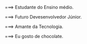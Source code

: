 ===> Estudante do Ensino médio.

===> Futuro Devesenvolvedor Júnior.

===> Amante da Tecnologia.

===> Eu gosto de chocolate.
